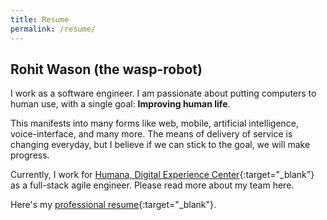 ```yaml
---
title: Resume
permalink: /resume/
---
```

## Rohit Wason (the wasp-robot)
I work as a software engineer. I am passionate about putting computers to human use, with a single goal: **Improving human life**.

This manifests into many forms like web, mobile, artificial intelligence, voice-interface, and many more. The means of delivery of service is changing everyday, but I believe if we can stick to the goal, we will make progress.

Currently, I work for [Humana, Digital Experience Center](http://humana.io){:target="_blank"} as a full-stack agile engineer. Please read more about my team here.

Here's my [professional resume](/resume.pdf){:target="_blank"}.
